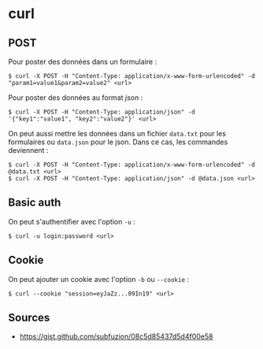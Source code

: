 curl
====

## POST
Pour poster des données dans un formulaire :
```
$ curl -X POST -H "Content-Type: application/x-www-form-urlencoded" -d "param1=value1&param2=value2" <url>
```

Pour poster des données au format *json* :
```
$ curl -X POST -H "Content-Type: application/json" -d '{"key1":"value1", "key2":"value2"}' <url>
```

On peut aussi mettre les données dans un fichier `data.txt` pour les formulaires ou `data.json` pour le json. Dans ce cas, les commandes deviennent :
```
$ curl -X POST -H "Content-Type: application/x-www-form-urlencoded" -d @data.txt <url>
$ curl -X POST -H "Content-Type: application/json" -d @data.json <url>
```

## Basic auth
On peut s'authentifier avec l'option `-u` :
```
$ curl -u login:password <url>
```

## Cookie
On peut ajouter un cookie avec l'option `-b` ou `--cookie` :
```
$ curl --cookie "session=eyJaZz...09In19" <url>
```

## Sources
* https://gist.github.com/subfuzion/08c5d85437d5d4f00e58
